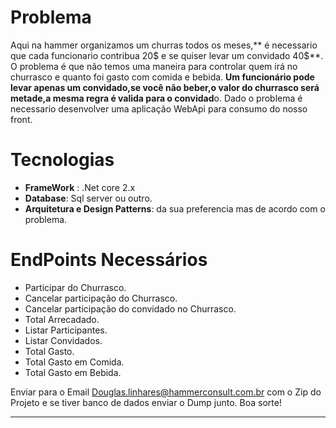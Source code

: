# Problema
Aqui na hammer organizamos um churras todos os meses,** é necessario que cada funcionario contribua 20$ e se quiser levar um convidado 40$**. O problema é que não temos uma maneira para controlar quem irá no churrasco e quanto foi gasto com comida e bebida. **Um funcionário pode levar apenas um convidado,se você não beber,o valor do churrasco será metade,a mesma regra é valida para o convidad**o.
Dado o problema é necessario desenvolver uma aplicação WebApi para consumo do nosso front.


# Tecnologias
* **FrameWork** : .Net core 2.x
* **Database**: Sql server ou outro.
* **Arquitetura e Design Patterns**: da sua preferencia mas de acordo com o problema.


# EndPoints Necessários
* Participar do Churrasco.
* Cancelar participação do Churrasco.
* Cancelar participação do convidado no Churrasco.
* Total Arrecadado.
* Listar Participantes.
* Listar Convidados.
* Total Gasto.
* Total Gasto em Comida.
* Total Gasto em Bebida.


Enviar para o Email Douglas.linhares@hammerconsult.com.br com o Zip do Projeto e se tiver banco de dados enviar o Dump junto. Boa sorte!

********
